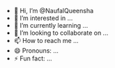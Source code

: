 - 👋 Hi, I’m @NaufalQueensha
- 👀 I’m interested in ...
- 🌱 I’m currently learning ...
- 💞️ I’m looking to collaborate on ...
- 📫 How to reach me ...
- 😄 Pronouns: ...
- ⚡ Fun fact: ...

<!---
NaufalQueensha/NaufalQueensha is a ✨ special ✨ repository because its `README.md` (this file) appears on your GitHub profile.
You can click the Preview link to take a look at your changes.
--->
